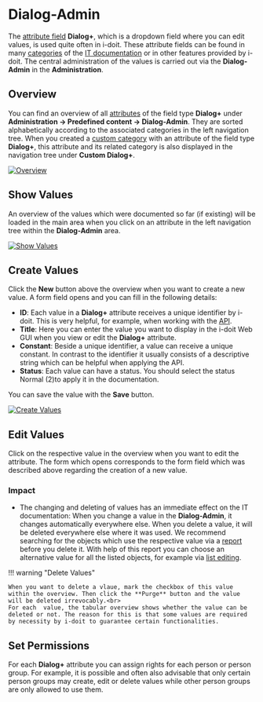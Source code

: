 # Dialog-Admin

The [attribute field](./attribute-fields.md) **Dialog+**, which is a dropdown field where you can edit values, is used quite often in i-doit. These attribute fields can be found in many [categories](../glossary.md) of the [IT documentation](../glossary.md) or in other features provided by i-doit. The central administration of the values is carried out via the **Dialog-Admin** in the **Administration**.

## Overview

You can find an overview of all [attributes](../glossary.md) of the field type **Dialog+** under **Administration → Predefined content → Dialog-Admin**. They are sorted alphabetically according to the associated categories in the left navigation tree. When you created a [custom category](./custom-categories.md) with an attribute of the field type **Dialog+**, this attribute and its related category is also displayed in the navigation tree under **Custom Dialog+**.

[![Overview](../assets/images/en/basics/dialog-admin/1-da.png)](../assets/images/en/basics/dialog-admin/1-da.png)

## Show Values

An overview of the values which were documented so far (if existing) will be loaded in the main area when you click on an attribute in the left navigation tree within the **Dialog-Admin** area.

[![Show Values](../assets/images/en/basics/dialog-admin/2-da.png)](../assets/images/en/basics/dialog-admin/2-da.png)

## Create Values

Click the **New** button above the overview when you want to create a new value. A form field opens and you can fill in the following details:

- **ID**: Each value in a **Dialog+** attribute receives a unique identifier by i-doit. This is very helpful, for example, when working with the [API](../i-doit-pro-add-ons/api/index.md).
- **Title**: Here you can enter the value you want to display in the i-doit Web GUI when you view or edit the **Dialog+** attribute.
- **Constant**: Beside a unique identifier, a value can receive a unique constant. In contrast to the identifier it usually consists of a descriptive string which can be helpful when applying the API.
- **Status**: Each value can have a status. You should select the status Normal (2)to apply it in the documentation.

You can save the value with the **Save** button.

[![Create Values](../assets/images/en/basics/dialog-admin/3-da.png)](../assets/images/en/basics/dialog-admin/3-da.png)

## Edit Values

Click on the respective value in the overview when you want to edit the attribute. The form which opens corresponds to the form field which was described above regarding the creation of a new value.

### Impact

*   The changing and deleting of values has an immediate effect on the IT documentation: When you change a value in the **Dialog-Admin**, it changes automatically everywhere else. When you delete a value, it will be deleted everywhere else where it was used. We recommend searching for the objects which use the respective value via a [report](../evaluation/report-manager.md) before you delete it. With help of this report you can choose an alternative value for all the listed objects, for example via [list editing](../efficient-documentation/list-editing.md).

!!! warning "Delete Values"

    When you want to delete a vlaue, mark the checkbox of this value within the overview. Then click the **Purge** button and the value will be deleted irrevocably.<br>
    For each  value, the tabular overview shows whether the value can be deleted or not. The reason for this is that some values are required by necessity by i-doit to guarantee certain functionalities.

## Set Permissions

For each **Dialog+** attribute you can assign rights for each person or person group. For example, it is possible and often also advisable that only certain person groups may create, edit or delete values while other person groups are only allowed to use them.
